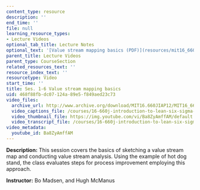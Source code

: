 ```yaml
---
content_type: resource
description: ''
end_time: ''
file: null
learning_resource_types:
- Lecture Videos
optional_tab_title: Lecture Notes
optional_text: '[Value stream mapping basics (PDF)](resources/mit16_660jiap12_1-6)'
parent_title: Lecture Videos
parent_type: CourseSection
related_resources_text: ''
resource_index_text: ''
resourcetype: Video
start_time: ''
title: Ses. 1-6 Value stream mapping basics
uid: 468f88fb-dc07-124a-89e5-f849aed23c73
video_files:
  archive_url: http://www.archive.org/download/MIT16.660JIAP12/MIT16_660JIAP12_ses1-6_300k.mp4
  video_captions_file: /courses/16-660j-introduction-to-lean-six-sigma-methods-january-iap-2012/6dda894726f4522489c85d90e5ff6ced_Ba8ZyAmffAM.vtt
  video_thumbnail_file: https://img.youtube.com/vi/Ba8ZyAmffAM/default.jpg
  video_transcript_file: /courses/16-660j-introduction-to-lean-six-sigma-methods-january-iap-2012/fc7d9eb5df9c5fcc98d0dbccfb0ce4e7_Ba8ZyAmffAM.pdf
video_metadata:
  youtube_id: Ba8ZyAmffAM
---
```


**Description:** This session covers the basics of sketching a value stream map and conducting value stream analysis. Using the example of hot dog stand, the class evaluates steps for process improvement employing this approach.

**Instructor:** Bo Madsen, and Hugh McManus